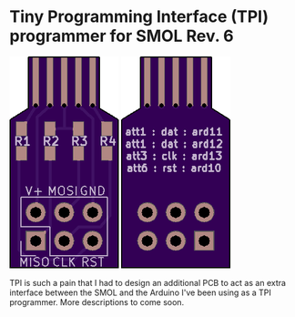 # Tiny Programming Interface (TPI) programmer for SMOL Rev. 6

![](img/revs/r6_p_t.png) ![](img/revs/r6_p_b.png)

TPI is such a pain that I had to design an additional PCB to act as an extra interface between the SMOL and the Arduino I've been using as a TPI programmer. More descriptions to come soon.